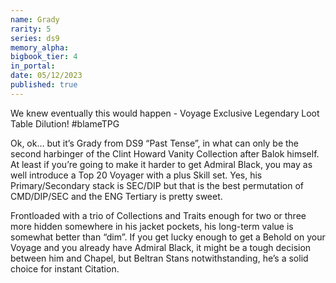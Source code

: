 ```yaml
---
name: Grady
rarity: 5
series: ds9
memory_alpha:
bigbook_tier: 4
in_portal:
date: 05/12/2023
published: true
---
```


We knew eventually this would happen - Voyage Exclusive Legendary Loot Table Dilution! #blameTPG

Ok, ok… but it’s Grady from DS9 “Past Tense”, in what can only be the second harbinger of the Clint Howard Vanity Collection after Balok himself. At least if you’re going to make it harder to get Admiral Black, you may as well introduce a Top 20 Voyager with a plus Skill set. Yes, his Primary/Secondary stack is SEC/DIP but that is the best permutation of CMD/DIP/SEC and the ENG Tertiary is pretty sweet. 

Frontloaded with a trio of Collections and Traits enough for two or three more hidden somewhere in his jacket pockets, his long-term value is somewhat better than “dim”. If you get lucky enough to get a Behold on your Voyage and you already have Admiral Black, it might be a tough decision between him and Chapel, but Beltran Stans notwithstanding, he’s a solid choice for instant Citation.

